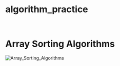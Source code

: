 # algorithm_practice


<br/>

# Array Sorting Algorithms

![Array_Sorting_Algorithms](https://github.com/user-attachments/assets/a3383576-10d6-4221-b60b-a178da10b5af)
